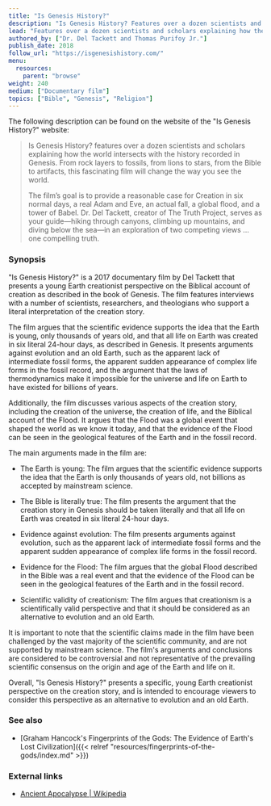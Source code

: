 ```yaml
---
title: "Is Genesis History?"
description: "Is Genesis History? Features over a dozen scientists and scholars explaining how the world intersects with the history recorded in Genesis. From rock layers to fossils, from lions to stars, from the Bible to artifacts, this fascinating film will change the way you see the world."
lead: "Features over a dozen scientists and scholars explaining how the world intersects with the history recorded in Genesis. From rock layers to fossils, from lions to stars, from the Bible to artifacts, this fascinating film will change the way you see the world."
authored_by: ["Dr. Del Tackett and Thomas Purifoy Jr."]
publish_date: 2018
follow_url: "https://isgenesishistory.com/"
menu:
  resources:
    parent: "browse"
weight: 240
medium: ["Documentary film"]
topics: ["Bible", "Genesis", "Religion"]
---
```


The following description can be found on the website of the "Is Genesis History?" website:

> Is Genesis History? features over a dozen scientists and scholars explaining how the world intersects with the history recorded in Genesis.  From rock layers to fossils, from lions to stars, from the Bible to artifacts, this fascinating film will change the way you see the world.
>
> The film’s goal is to provide a reasonable case for Creation in six normal days, a real Adam and Eve, an actual fall, a global flood, and a tower of Babel. Dr. Del Tackett, creator of The Truth Project, serves as your guide—hiking through canyons, climbing up mountains, and diving below the sea—in an exploration of two competing views … one compelling truth.

### Synopsis

"Is Genesis History?" is a 2017 documentary film by Del Tackett that presents a young Earth creationist perspective on the Biblical account of creation as described in the book of Genesis. The film features interviews with a number of scientists, researchers, and theologians who support a literal interpretation of the creation story.

The film argues that the scientific evidence supports the idea that the Earth is young, only thousands of years old, and that all life on Earth was created in six literal 24-hour days, as described in Genesis. It presents arguments against evolution and an old Earth, such as the apparent lack of intermediate fossil forms, the apparent sudden appearance of complex life forms in the fossil record, and the argument that the laws of thermodynamics make it impossible for the universe and life on Earth to have existed for billions of years.

Additionally, the film discusses various aspects of the creation story, including the creation of the universe, the creation of life, and the Biblical account of the Flood. It argues that the Flood was a global event that shaped the world as we know it today, and that the evidence of the Flood can be seen in the geological features of the Earth and in the fossil record.

The main arguments made in the film are:

- The Earth is young: The film argues that the scientific evidence supports the idea that the Earth is only thousands of years old, not billions as accepted by mainstream science.

- The Bible is literally true: The film presents the argument that the creation story in Genesis should be taken literally and that all life on Earth was created in six literal 24-hour days.

- Evidence against evolution: The film presents arguments against evolution, such as the apparent lack of intermediate fossil forms and the apparent sudden appearance of complex life forms in the fossil record.

- Evidence for the Flood: The film argues that the global Flood described in the Bible was a real event and that the evidence of the Flood can be seen in the geological features of the Earth and in the fossil record.

- Scientific validity of creationism: The film argues that creationism is a scientifically valid perspective and that it should be considered as an alternative to evolution and an old Earth.

It is important to note that the scientific claims made in the film have been challenged by the vast majority of the scientific community, and are not supported by mainstream science. The film's arguments and conclusions are considered to be controversial and not representative of the prevailing scientific consensus on the origin and age of the Earth and life on it.

Overall, "Is Genesis History?" presents a specific, young Earth creationist perspective on the creation story, and is intended to encourage viewers to consider this perspective as an alternative to evolution and an old Earth.

### See also

- [Graham Hancock\'s Fingerprints of the Gods\: The Evidence of Earth\'s Lost Civilization]({{< relref "resources/fingerprints-of-the-gods/index.md" >}})

### External links

- [Ancient Apocalypse | Wikipedia](https://en.wikipedia.org/wiki/Ancient_Apocalypse)
